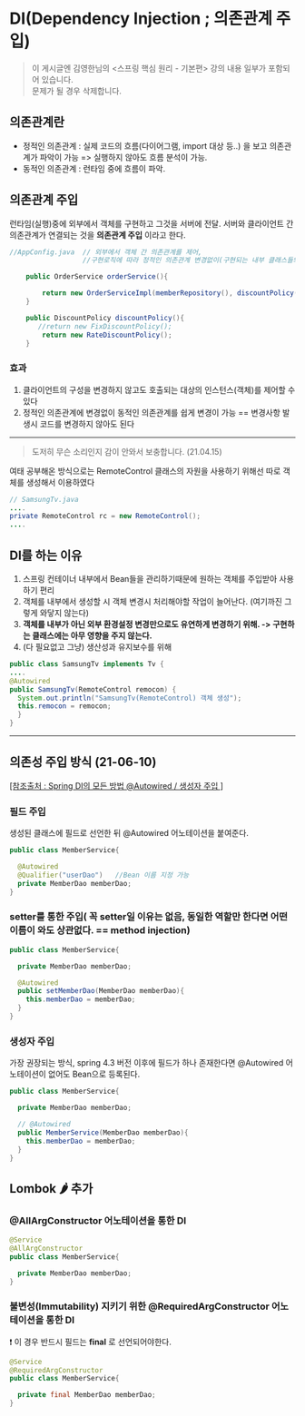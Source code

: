 # DI(Dependency Injection ; 의존관계 주입)

> 이 게시글엔 김영한님의 <스프링 핵심 원리 - 기본편>  강의 내용 일부가 포함되어 있습니다.<br />
> 문제가 될 경우 삭제합니다. 


## 의존관계란
- 정적인 의존관계 : 실제 코드의 흐름(다이어그램, import 대상 등..) 을 보고 의존관계가 파악이 가능 => 실행하지 않아도 흐름 분석이 가능.
- 동적인 의존관계 : 런타임 중에 흐름이 파악. 


## 의존관계 주입
런타임(실행)중에 외부에서 객체를 구현하고 그것을 서버에 전달. 서버와 클라이언트 간 의존관계가 연결되는 것을 **의존관계 주입** 이라고 한다.
```java
//AppConfig.java  // 외부에서 객체 간 의존관계를 제어, 
                  //구현로직에 따라 정적인 의존관계 변경없이(구현되는 내부 클래스들의 코드를 건들지 않고) 제어한다.

    public OrderService orderService(){

        return new OrderServiceImpl(memberRepository(), discountPolicy());
    }

    public DiscountPolicy discountPolicy(){
       //return new FixDiscountPolicy();
        return new RateDiscountPolicy();    
    }
```
### 효과
1. 클라이언트의 구성을 변경하지 않고도 호출되는 대상의 인스턴스(객체)를 제어할 수 있다
2. 정적인 의존관계에 변경없이 동적인 의존관계를 쉽게 변경이 가능 == 변경사항 발생시 코드를 변경하지 않아도 된다

<hr />

> 도저히 무슨 소리인지 감이 안와서 보충합니다. (21.04.15)

여태 공부해온 방식으로는 RemoteControl 클래스의 자원을 사용하기 위해선 따로 객체를 생성해서 이용하였다
``` java
// SamsungTv.java
....
private RemoteControl rc = new RemoteControl();
....
```

## DI를 하는 이유
 1. 스프링 컨테이너 내부에서 Bean들을 관리하기때문에 원하는 객체를 주입받아 사용하기 편리
 2. 객체를 내부에서 생성할 시 객체 변경시 처리해야할 작업이 늘어난다. (여기까진 그렇게 와닿지 않는다)
 3. **객체를 내부가 아닌 외부 환경설정 변경만으로도 유연하게 변경하기 위해. -> 구현하는 클래스에는 아무 영향을 주지 않는다.** 
 4. (다 필요없고 그냥) 생산성과 유지보수를 위해

``` java
public class SamsungTv implements Tv {
....
@Autowired
public SamsungTv(RemoteControl remocon) {
  System.out.println("SamsungTv(RemoteControl) 객체 생성");
  this.remocon = remocon;
  }
}
```
<hr/>

## 의존성 주입 방식 (21-06-10)
[[참조출처 : Spring DI의 모든 방법 @Autowired / 생성자 주입 ]](https://leejisoo860911.tistory.com/2)

### 필드 주입
생성된 클래스에 필드로 선언한 뒤 @Autowired 어노테이션을 붙여준다.

``` java
public class MemberService{

  @Autowired
  @Qualifier("userDao")   //Bean 이름 지정 가능
  private MemberDao memberDao;
}

```
### setter를 통한 주입( 꼭 setter일 이유는 없음, 동일한 역할만 한다면 어떤 이름이 와도 상관없다. == method injection)

``` java
public class MemberService{

  private MemberDao memberDao;

  @Autowired
  public setMemberDao(MemberDao memberDao){
    this.memberDao = memberDao;
  }
}

```
### 생성자 주입
가장 권장되는 방식, spring 4.3 버전 이후에 필드가 하나 존재한다면 @Autowired 어노테이션이 없어도 Bean으로 등록된다.
``` java
public class MemberService{

  private MemberDao memberDao;

  // @Autowired
  public MemberService(MemberDao memberDao){
    this.memberDao = memberDao;
  }
}
```
## Lombok 🌶 추가

### @AllArgConstructor 어노테이션을 통한 DI
``` java
@Service
@AllArgConstructor
public class MemberService{

  private MemberDao memberDao;
}

``` 

### 불변성(Immutability) 지키기 위한 @RequiredArgConstructor 어노테이션을 통한 DI
❗ 이 경우 반드시 필드는 **final** 로 선언되어야한다. 
``` java
@Service
@RequiredArgConstructor
public class MemberService{

  private final MemberDao memberDao;
}

```